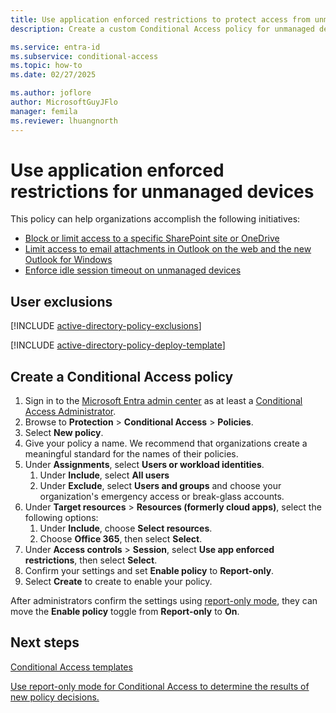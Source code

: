 ```yaml
---
title: Use application enforced restrictions to protect access from unmanaged devices
description: Create a custom Conditional Access policy for unmanaged devices.

ms.service: entra-id
ms.subservice: conditional-access
ms.topic: how-to
ms.date: 02/27/2025

ms.author: joflore
author: MicrosoftGuyJFlo
manager: femila
ms.reviewer: lhuangnorth
---
```

# Use application enforced restrictions for unmanaged devices

This policy can help organizations accomplish the following initiatives:

- [Block or limit access to a specific SharePoint site or OneDrive](/sharepoint/control-access-from-unmanaged-devices#block-or-limit-access-to-a-specific-sharepoint-site-or-onedrive)
- [Limit access to email attachments in Outlook on the web and the new Outlook for Windows](/security/zero-trust/zero-trust-identity-device-access-policies-exchange#limit-access-to-exchange-online-from-outlook-on-the-web)
- [Enforce idle session timeout on unmanaged devices](/microsoft-365/admin/manage/idle-session-timeout-web-apps#idle-session-timeout-on-unmanaged-devices)

## User exclusions
[!INCLUDE [active-directory-policy-exclusions](~/includes/entra-policy-exclude-user.md)]

[!INCLUDE [active-directory-policy-deploy-template](~/includes/entra-policy-deploy-template.md)]

## Create a Conditional Access policy

1. Sign in to the [Microsoft Entra admin center](https://entra.microsoft.com) as at least a [Conditional Access Administrator](../role-based-access-control/permissions-reference.md#conditional-access-administrator).
1. Browse to **Protection** > **Conditional Access** > **Policies**.
1. Select **New policy**.
1. Give your policy a name. We recommend that organizations create a meaningful standard for the names of their policies.
1. Under **Assignments**, select **Users or workload identities**.
   1. Under **Include**, select **All users**
   1. Under **Exclude**, select **Users and groups** and choose your organization's emergency access or break-glass accounts.
1. Under **Target resources** > **Resources (formerly cloud apps)**, select the following options:
   1. Under **Include**, choose **Select resources**.
   1. Choose **Office 365**, then select **Select**.
1. Under **Access controls** > **Session**, select **Use app enforced restrictions**, then select **Select**.
1. Confirm your settings and set **Enable policy** to **Report-only**.
1. Select **Create** to create to enable your policy.

After administrators confirm the settings using [report-only mode](howto-conditional-access-insights-reporting.md), they can move the **Enable policy** toggle from **Report-only** to **On**.

## Next steps

[Conditional Access templates](concept-conditional-access-policy-common.md)

[Use report-only mode for Conditional Access to determine the results of new policy decisions.](concept-conditional-access-report-only.md)
